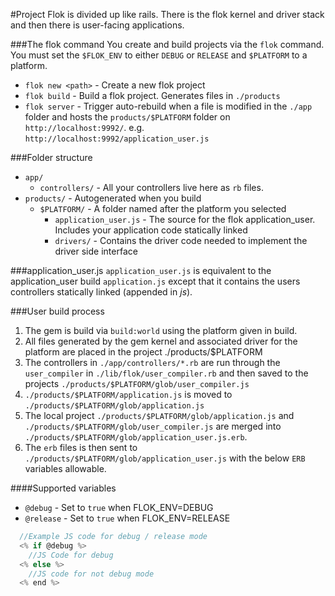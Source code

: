 #Project
Flok is divided up like rails.  There is the flok kernel and driver stack and then there is user-facing applications.

###The flok command
You create and build projects via the `flok` command. You must set the `$FLOK_ENV` to either `DEBUG` or `RELEASE` and `$PLATFORM` to a platform.

 * `flok new <path>` - Create a new flok project
 * `flok build` - Build a flok project. Generates files in `./products`
 * `flok server` - Trigger auto-rebuild when a file is modified in the `./app` folder and hosts the `products/$PLATFORM` folder on `http://localhost:9992/`. e.g. `http://localhost:9992/application_user.js`

###Folder structure
  * `app/`
    * `controllers/` - All your controllers live here as `rb` files.
  * `products/` - Autogenerated when you build
    * `$PLATFORM/` - A folder named after the platform you selected
      * `application_user.js` - The source for the flok application_user. Includes your application code statically linked
      * `drivers/` - Contains the driver code needed to implement the driver side interface

###application_user.js
`application_user.js` is equivalent to the application_user build `application.js` except that it contains the users controllers statically linked (appended in *js*).

###User build process
  1. The gem is build via `build:world` using the platform given in build.
  2. All files generated by the gem kernel and associated driver for the platform are placed in the project ./products/$PLATFORM
  3. The controllers in `./app/controllers/*.rb` are run through the `user_compiler` in `./lib/flok/user_compiler.rb` and then saved to the projects `./products/$PLATFORM/glob/user_compiler.js`
  4. `./products/$PLATFORM/application.js` is moved to `./products/$PLATFORM/glob/application.js`
  5. The local project `./products/$PLATFORM/glob/application.js` and `./products/$PLATFORM/glob/user_compiler.js` are merged into `./products/$PLATFORM/glob/application_user.js.erb`.
  6. The `erb` files is then sent to `./products/$PLATFORM/glob/application_user.js` with the below `ERB` variables allowable.

####Supported variables
  * `@debug` - Set to `true` when FLOK_ENV=DEBUG
  * `@release` - Set to `true` when FLOK_ENV=RELEASE

```js
  //Example JS code for debug / release mode
  <% if @debug %>
    //JS Code for debug
  <% else %>
    //JS code for not debug mode
  <% end %>
```
